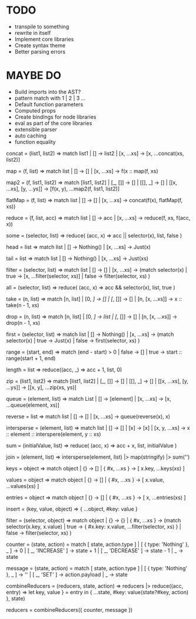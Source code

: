 # TODO
- transpile to something
- rewrite in itself
- Implement core libraries
- Create syntax theme
- Better parsing errors

# MAYBE DO
- Build imports into the AST?
- pattern match with 1 | 2 | 3 ...
- Default function parameters
- Computed props
- Create bindings for node libraries
- eval as part of the core libraries
- extensible parser
- auto caching
- function equality

concat = (list1, list2) => match list1
  | [] -> list2
  | [x, ...xs] -> [x, ...concat(xs, list2)]

map = (f, list) => match list
  | [] -> []
  | [x, ...xs] -> f(x :: map(f, xs)

map2 = (f, list1, list2) => match [list1, list2]
  | [_, []] -> []
  | [[], _] -> []
  | [[x, ...xs], [y, ...ys]] -> [f(x, y), ...map2(f, list1, list2)]

flatMap = (f, list) => match list
  | [] -> []
  | [x, ...xs] -> concat(f(x), flatMap(f, xs))

reduce = (f, list, acc) => match list
  | [] -> acc
  | [x, ...xs] -> reduce(f, xs, f(acc, x))

some = (selector, list) => reduce(
  (acc, x) => acc || selector(x),
  list,
  false
)

head = list => match list
  | [] -> Nothing()
  | [x, ...xs] -> Just(x)

tail = list => match list
  | [] -> Nothing()
  | [x, ...xs] -> Just(xs)

filter = (selector, list) => match list
  | [] -> []
  | [x, ...xs] -> (match selector(x)
    | true -> [x, ...filter(selector, xs)]
    | false -> filter(selector, xs)
  )

all = (selector, list) => reduce(
  (acc, x) => acc && selector(x),
  list,
  true
)

take = (n, list) => match [n, list]
  | [0, _]  -> []
  | [_, []] -> []
  | [n, [x, ...xs]] -> x :: take(n - 1, xs)

drop = (n, list) => match [n, list]
  | [0, _] -> list
  | [_, []] -> []
  | [n, [x, ...xs]] -> drop(n - 1, xs)

first = (selector, list) => match list
  | [] -> Nothing()
  | [x, ...xs] -> (match selector(x)
    | true -> Just(x)
    | false -> first(selector, xs)
  )

range = (start, end) => match (end - start) > 0
  | false -> []
  | true  -> start :: range(start + 1, end)

length = list => reduce((acc, _) => acc + 1, list, 0)

zip = (list1, list2) => match [list1, list2]
  | [_, []] -> []
  | [[], _] -> []
  | [[x, ...xs], [y, ...ys]] -> [[x, y], ...zip(xs, ys)]

queue = (element, list) => match List
  | [] -> [element]
  | [x, ...xs] -> [x, ...queue(element, xs)]

reverse = list => match list
  | [] -> []
  | [x, ...xs] -> queue(reverse(x), x)

intersperse = (element, list) => match list
  | [] -> []
  | [x] -> [x]
  | [x, y, ...xs] -> x :: element :: interspere(element, y :: xs)

sum = (initialValue, list) => reduce(
  (acc, x) => acc + x,
  list,
  initialValue
)

join = (element, list) => intersperse(element, list)
  |> map(stringify)
  |> sum('')

keys = object => match object
  | {} -> []
  | { #x, ...xs } -> [ x.key, ...keys(xs) ]

values = object => match object
  | {} -> []
  | { #x, ...xs } -> [ x.value, ...values(xs) ]

entries = object => match object
  | {} -> []
  | { #x, ...xs } -> [ x, ...entries(xs) ]

insert = (key, value, object) => {
  ...object,
  #key: value
}

filter = (selector, object) => match object
  | {} -> {}
  | { #x, ...xs } -> (match selector(x.key, x.value)
    | true -> { #x.key: x.value, ...filter(selector, xs) }
    | false -> filter(selector, xs)
  )

counter = (state, action) = match [ state, action.type  ]
  | [ { type: 'Nothing' }, _  ] -> 0
  | [ _, 'INCREASE' ] -> state + 1
  | [ _, 'DECREASE' ] -> state - 1
  | _ -> state

message = (state, action) = match [ state, action.type ]
  | [ { type: 'Nothing' }, _ ] -> ''
  | [ _, 'SET' ] -> action.payload
  | _ -> state

combineReducers = (reducers, state, action) =>
  reducers |> reduce((acc, entry) =>
    let key, value } = entry
    in {
      ...state,
      #key: value(state?#key, action)
    }, state)

reducers = combineReducers({ counter, message })
